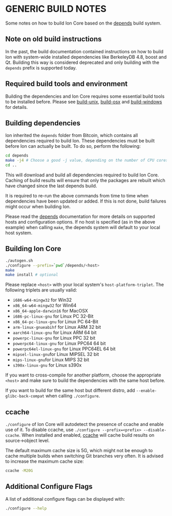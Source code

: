 GENERIC BUILD NOTES
====================

Some notes on how to build Ion Core based on the [depends](../depends/README.md) build system.

Note on old build instructions
------------------------------

In the past, the build documentation contained instructions on how to build Ion with system-wide installed dependencies
like BerkeleyDB 4.8, boost and Qt. Building this way is considered deprecated and only building with the `depends` prefix
is supported today.

Required build tools and environment
------------------------------------

Building the dependencies and Ion Core requires some essential build tools to be installed before. Please see
[build-unix](build-unix.md), [build-osx](build-osx.md) and [build-windows](build-windows.md) for details.

Building dependencies
---------------------
Ion inherited the `depends` folder from Bitcoin, which contains all dependencies required to build Ion. These
dependencies must be built before Ion can actually be built. To do so, perform the following:

```bash
cd depends
make -j4 # Choose a good -j value, depending on the number of CPU cores available
cd ..
```

This will download and build all dependencies required to build Ion Core. Caching of build results will ensure that only
the packages are rebuilt which have changed since the last depends build.

It is required to re-run the above commands from time to time when dependencies have been updated or added. If this is
not done, build failures might occur when building Ion.

Please read the [depends](../depends/README.md) documentation for more details on supported hosts and configuration
options. If no host is specified (as in the above example) when calling `make`, the depends system will default to your
local host system.

Building Ion Core
---------------------

```bash
./autogen.sh
./configure --prefix=`pwd`/depends/<host>
make
make install # optional
```

Please replace `<host>` with your local system's `host-platform-triplet`. The following triplets are usually valid:
- `i686-w64-mingw32` for Win32
- `x86_64-w64-mingw32` for Win64
- `x86_64-apple-darwin16` for MacOSX
- `i686-pc-linux-gnu` for Linux PC 32-Bit
- `x86_64-pc-linux-gnu` for Linux PC 64-Bit
- `arm-linux-gnueabihf` for Linux ARM 32 bit
- `aarch64-linux-gnu` for Linux ARM 64 bit
- `powerpc-linux-gnu` for Linux PPC 32 bit
- `powerpc64-linux-gnu` for Linux PPC64 64 bit
- `powerpc64el-linux-gnu` for Linux PPC64EL 64 bit
- `mipsel-linux-gnu`for Linux MIPSEL 32 bit
- `mips-linux-gnu`for Linux MIPS 32 bit
- `s390x-linux-gnu` for Linux s390x

If you want to cross-compile for another platform, choose the appropriate `<host>` and make sure to build the
dependencies with the same host before.

If you want to build for the same host but different distro, add `--enable-glibc-back-compat` when calling `./configure`.


ccache
------
`./configure` of Ion Core will autodetect the presence of ccache and enable use of it. To disable ccache, use
`./configure --prefix=<prefix> --disable-ccache`. When installed and enabled, [ccache](https://ccache.samba.org/) will
cache build results on source->object level.

The default maximum cache size is 5G, which might not be enough to cache multiple builds when switching Git branches
very often. It is advised to increase the maximum cache size:

```bash
ccache -M20G
```

Additional Configure Flags
--------------------------
A list of additional configure flags can be displayed with:

```bash
./configure --help
```
